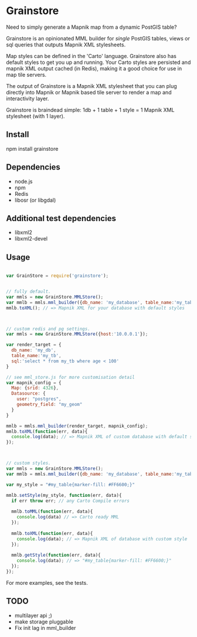 Grainstore
===========

Need to simply generate a Mapnik map from a dynamic PostGIS table? 

Grainstore is an opinionated MML builder for _single_ PostGIS tables, views or sql queries that outputs Mapnik XML stylesheets. 

Map styles can be defined in the 'Carto' language. Grainstore also has default styles to get you up and running. Your Carto styles are persisted and mapnik XML output cached (in Redis), making it a good choice for use in map tile servers.

The output of Grainstore is a Mapnik XML stylesheet that you can plug directly into Mapnik or Mapnik based tile server to render a map and interactivity layer.

Grainstore is braindead simple: 1db + 1 table + 1 style =  1 Mapnik XML stylesheet (with 1 layer).


Install
--------
npm install grainstore


Dependencies
------------
* node.js
* npm
* Redis
* libosr (or libgdal)


Additional test dependencies
-----------------------------
* libxml2 
* libxml2-devel


Usage
------

```javascript

var GrainStore = require('grainstore');


// fully default.
var mmls = new GrainStore.MMLStore();
var mmlb = mmls.mml_builder({db_name: 'my_database', table_name:'my_table'});
mmlb.toXML(); // => Mapnik XML for your database with default styles



// custom redis and pg settings.
var mmls = new GrainStore.MMLStore({host:'10.0.0.1'}); 

var render_target = {
  db_name: 'my_db', 
  table_name:'my_tb', 
  sql:'select * from my_tb where age < 100'
}

// see mml_store.js for more customisation detail 
var mapnik_config = {
  Map: {srid: 4326},
  Datasource: {
    user: "postgres",
    geometry_field: "my_geom"
  }   
}

mmlb = mmls.mml_builder(render_target, mapnik_config);
mmlb.toXML(function(err, data){
  console.log(data); // => Mapnik XML of custom database with default style
}); 



// custom styles.
var mmls = new GrainStore.MMLStore();
var mmlb = mmls.mml_builder({db_name: 'my_database', table_name:'my_table'});

var my_style = "#my_table{marker-fill: #FF6600;}"

mmlb.setStyle(my_style, function(err, data){
  if err throw err; // any Carto Compile errors
  
  mmlb.toMML(function(err, data){
    console.log(data) // => Carto ready MML
  }); 
  
  mmlb.toXML(function(err, data){
    console.log(data); // => Mapnik XML of database with custom style
  }); 
  
  mmlb.getStyle(function(err, data){
    console.log(data); // => "#my_table{marker-fill: #FF6600;}"
  });
});
```

For more examples, see the tests.


TODO
-----
* multilayer api ;)
* make storage pluggable
* Fix init lag in mml_builder